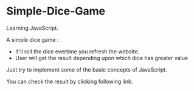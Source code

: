 # Simple-Dice-Game
Learning JavaScript. 

A simple dice game :
 - It'll roll the dice evertime you refresh the website.
 - User will get the result depending upon which dice has greater value

Just try to implement some of the basic concepts of JavaScript.

You can check the result by clicking following link:
